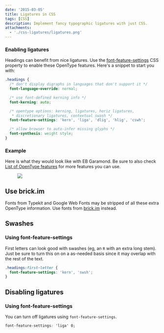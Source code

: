 ```yaml
---
date: '2015-03-05'
title: Ligatures in CSS
tags: [CSS]
description: Implement fancy typographic ligatures with just CSS.
attachments:
  - './css-ligatures/ligatures.png'
---
```


### Enabling ligatures

<!-- {.-literate-style} -->

Headings can benefit from nice ligatures. Use the [font-feature-settings](https://developer.mozilla.org/en-US/docs/Web/CSS/font-feature-settings) CSS property to enable these OpenType features. Here's a snippet to start you with:

```css
.headings {
  /* don't display digraphs in languages that don't support it */
  font-language-override: normal;

  /* use font-defined kerning info */
  font-kerning: auto;

  /* opentype options: kerning, ligatures, horiz ligatures,
   * discretionary ligatures, contextual swash */
  font-feature-settings: 'kern', 'liga', 'dlig', 'hlig', 'cswh';

  /* allow browser to auto-infer missing glyphs */
  font-synthesis: weight style;
}
```

### Example

<!-- {.-literate-style} -->

Here is what they would look like with EB Garamond. Be sure to also check [List of OpenType features](http://en.wikipedia.org/wiki/List_of_typographic_features) for more features you can use.

<figure>
<img src='./ligatures.png'>
</figure>

## Use brick.im

Fonts from Typekit and Google Web Fonts may be stripped of all these extra OpenType information. Use fonts from [brick.im](http://brick.im/) instead.

## Swashes

### Using font-feature-settings

<!-- {.-literate-style} -->

First letters can look good with swashes (eg, an `R` with an extra long stem). Just be sure to turn this on on a as-needed basis since it may overlap with the rest of the text.

```css
.headings:first-letter {
  font-feature-settings: 'kern', 'swsh';
}
```

## Disabling ligatures

### Using font-feature-settings

<!-- {.-literate-style} -->

You can turn off ligatures using `font-feature-settings`.

```css
font-feature-settings: 'liga' 0;
```
